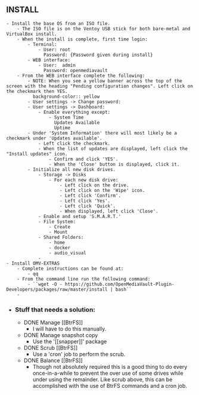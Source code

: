 ## INSTALL
	- Install the base OS from an ISO file.
		- The ISO file is on the Ventoy USB stick for both bare-metal and VirtualBox install.
		- When the install is complete, first time login:
			- Terminal:
				- User: root
				  Password: {Password given during install}
			- WEB interface:
				- User:  admin
				  Password: openmediavault
		- From the WEB interface complete the following:
			- NOTE: When you see a yellow banner across the top of the screen with the heading "Pending configuration changes". Left click on the checkmark then YES.
			  background-color:: yellow
			- User settings -> Change password:
			- User settings -> Dashboard:
				- Enable everything except:
					- System Time
					  Updates Available
					  Uptime
			- Under 'System Information' there will most likely be a checkmark under 'Updates available'.
				- Left click the checkmark.
				- When the list of updates are displayed, left click the "Install updates" icon.
					- Confirm and click 'YES'.
					- When the 'Close' button is displayed, click it.
			- Initialize all new disk drives.
				- Storage -> Disks
					- For each new disk drive:
						- Left click on the drive.
						- Left click on the 'Wipe' icon.
						- Left click 'Confirm'.
						- Left click 'Yes'.
						- Left click 'Quick'.
						- When displayed, left click 'Close'.
				- Enable and setup 'S.M.A.R.T.'
				- File System:
					- Create
					- Mount
				- Shared Folders:
					- home
					- docker
					- audio_visual
				-
	- Install OMV-EXTRAS
		- Complete instructions can be found at:
			- qq
		- From the command line run the following command:
			- ``wget -O - https://github.com/OpenMediaVault-Plugin-Developers/packages/raw/master/install | bash``
		-
- ### Stuff that needs a solution:
	- DONE Manage [[BtrFS]]
		- I will have to do this manually.
	- DONE Manage snapshot copy
		- Use the '[[snapper]]' package
	- DONE Scrub [[BtrFS]]
		- Use a 'cron' job to perform the scrub.
	- DONE Balance [[BtrFS]]
		- Though not absolutely required this is a good thing to do every once-in-a-while to prevent the over use of some drives while under using the remainder.  Like scrub above, this can be accomplished with the use of BtrFS commands and a cron job.